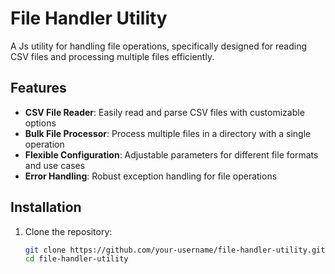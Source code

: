 # File Handler Utility

A Js utility for handling file operations, specifically designed for reading CSV files and processing multiple files efficiently.

## Features

- **CSV File Reader**: Easily read and parse CSV files with customizable options
- **Bulk File Processor**: Process multiple files in a directory with a single operation
- **Flexible Configuration**: Adjustable parameters for different file formats and use cases
- **Error Handling**: Robust exception handling for file operations

## Installation

1. Clone the repository:
   ```bash
   git clone https://github.com/your-username/file-handler-utility.git
   cd file-handler-utility
